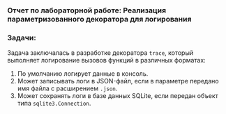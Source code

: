 ### Отчет по лабораторной работе: Реализация параметризованного декоратора для логирования
### Задачи:
Задача заключалась в разработке декоратора `trace`, который выполняет логирование вызовов функций в различных форматах:

1. По умолчанию логирует данные в консоль.
2. Может записывать логи в JSON-файл, если в параметре передано имя файла с расширением `.json`.
3. Может сохранять логи в базе данных SQLite, если передан объект типа `sqlite3.Connection`.
